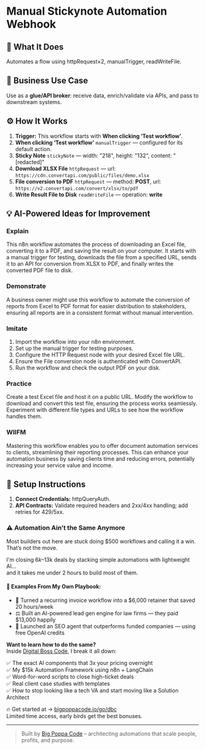 # Manual Stickynote Automation Webhook
  ## 🚀 What It Does
  Automates a flow using httpRequest×2, manualTrigger, readWriteFile.
  
  ## 💼 Business Use Case
  Use as a **glue/API broker**: receive data, enrich/validate via APIs, and pass to downstream systems.
  
  ## ⚙️ How It Works
  1. **Trigger:** This workflow starts with **When clicking ‘Test workflow’**.
  2. **When clicking ‘Test workflow’** `manualTrigger` — configured for its default action.
3. **Sticky Note** `stickyNote` — width: "218", height: "132", content: "[redacted]"
4. **Download XLSX File** `httpRequest` — url: `https://cdn.convertapi.com/public/files/demo.xlsx`
5. **File conversion to PDF** `httpRequest` — method: **POST**, url: `https://v2.convertapi.com/convert/xlsx/to/pdf`
6. **Write Result File to Disk** `readWriteFile` — operation: **write**
  
  ## 💡 AI-Powered Ideas for Improvement
  ### Explain
This n8n workflow automates the process of downloading an Excel file, converting it to a PDF, and saving the result on your computer. It starts with a manual trigger for testing, downloads the file from a specified URL, sends it to an API for conversion from XLSX to PDF, and finally writes the converted PDF file to disk.

### Demonstrate
A business owner might use this workflow to automate the conversion of reports from Excel to PDF format for easier distribution to stakeholders, ensuring all reports are in a consistent format without manual intervention.

### Imitate
1. Import the workflow into your n8n environment.
2. Set up the manual trigger for testing purposes.
3. Configure the HTTP Request node with your desired Excel file URL.
4. Ensure the File conversion node is authenticated with ConvertAPI.
5. Run the workflow and check the output PDF on your disk.

### Practice
Create a test Excel file and host it on a public URL. Modify the workflow to download and convert this test file, ensuring the process works seamlessly. Experiment with different file types and URLs to see how the workflow handles them.

### WIIFM
Mastering this workflow enables you to offer document automation services to clients, streamlining their reporting processes. This can enhance your automation business by saving clients time and reducing errors, potentially increasing your service value and income.
  
  ## 🔧 Setup Instructions
  1. **Connect Credentials:** httpQueryAuth.
2. **API Contracts:** Validate required headers and 2xx/4xx handling; add retries for 429/5xx.
  
### ⚠️ Automation Ain’t the Same Anymore

Most builders out here are stuck doing $500 workflows and calling it a win.  
That’s not the move.  

I'm closing $6k–$13k deals by stacking simple automations with lightweight AI...  
and it takes me under 2 hours to build most of them.

#### 🧠 Examples From My Own Playbook:
- 🔁 Turned a recurring invoice workflow into a $6,000 retainer that saved 20 hours/week  
- ⚖️ Built an AI-powered lead gen engine for law firms — they paid $13,000 happily  
- 🚀 Launched an SEO agent that outperforms funded companies — using free OpenAI credits  

**Want to learn how to do the same?**  
Inside [Digital Boss Code](https://bigpoppacode.io/go/dbc), I break it all down:

✅ The exact AI components that 3x your pricing overnight  
✅ My $15k Automation Framework using n8n + LangChain  
✅ Word-for-word scripts to close high-ticket deals  
✅ Real client case studies with templates  
✅ How to stop looking like a tech VA and start moving like a Solution Architect  

🔥 Get started at → [bigpoppacode.io/go/dbc](https://bigpoppacode.io/go/dbc)  
Limited time access, early birds get the best bonuses.

---
> Built by [Big Poppa Code](https://bigpoppacode.io) – architecting automations that scale people, profits, and purpose.
  